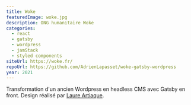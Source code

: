 ```yaml
---
title: Woke
featuredImage: woke.jpg
description: ONG humanitaire Woke
categories:
  - react
  - gatsby
  - wordpress
  - jamStack
  - styled components
siteUrl: https://woke.fr/
repoUrl: https://github.com/AdrienLapasset/woke-gatsby-wordpress
year: 2021
---
```

Transformation d'un ancien Wordpress en headless CMS avec Gatsby en front. Design réalisé par <a href="https://alor.design/" target="_blank" rel="noopener noreferrer"> Laure Artiaque</a>.
